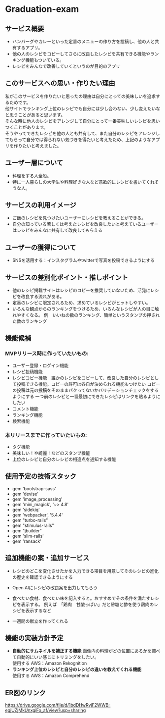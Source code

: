# Graduation-exam

## サービス概要
- ハンバーグやカレーといった定番のメニューの作り方を投稿し、他の人と共有するアプリ。
- 他の人のレシピをコピーしてさらに改良したレシピを共有できる機能やランキング機能もついている。
- レシピをみんなで改善していくというのが目的のアプリ

## このサービスへの思い・作りたい理由
  私がこのサービスを作りたいと思ったの理由は自分にとっての美味しいを追求するためです。<br>
  他サイトでランキング上位のレシピでも自分には少し合わない、少し変えたいなと思うことがあると思います。<br>
  そんな時に他人のレシピをアレンジして自分にとって一番美味しいレシピを思いつくことがあります。<br>
  そうやってできたレシピを他の人とも共有して、また自分のレシピをアレンジしてもらって自分では得られない気づきを得たいと考えたため、上記のようなアプリを作りたいと考えました。

## ユーザー層について
- 料理をする人全般。
- 特に一人暮らしの大学生や料理好きな人など意欲的にレシピを書いてくれそうな人。

## サービスの利用イメージ
- ご飯のレシピを見つけたいユーザーにレシピを教えることができる。
- 自分の知っている若しくは考えたレシピを改良したいと考えているユーザーはレシピをみんなに共有して改良してもらえる

## ユーザーの獲得について
- SNSを活用する：インスタグラムやtwitterで写真を投稿できるようにする

## サービスの差別化ポイント・推しポイント
- 他のレシピ掲載サイトはレシピのコピーを推奨していないため、活発にレシピを改良する流れがある。
- 定番のレシピに限定されるため、求めているレシピがヒットしやすい。
- いろんな観点からのランキングをつけるため、いろんなレシピが人の目に触れやすくなる。  例　いいねの数のランキング、簡単というスタンプの押された数のランキング

## 機能候補
### MVPリリース時に作っていたいもの:
- ユーザー登録・ログイン機能
- レシピ投稿機能
- レシピコピー機能　誰かのレシピをコピーして、改良した自分のレシピとして投稿できる機能。コピーの許可は各自が決められる機能もつけたい
  コピーの投稿は元の投稿をそのままパクってないかバリデーションチェックをするようにする
  一つ前のレシピと一番最初にできたレシピはリンクを貼るようにしたい
- コメント機能
- ランキング機能
- 検索機能

### 本リリースまでに作っていたいもの:
- タグ機能
- 美味しい！や綺麗！などのスタンプ機能
- 上位のレシピと自分のレシピの相違点を通知する機能

## 使用予定の技術スタック
  - gem 'bootstrap-sass'
  - gem 'devise'
  - gem 'image_processing'
  - gem 'mini_magick', '~> 4.8'
  - gem 'sidekiq'
  - gem 'webpacker', '5.4.4'
  - gem "turbo-rails"
  - gem "stimulus-rails"
  - gem "jbuilder"
  - gem 'slim-rails'
  - gem 'ransack'

## 追加機能の案・追加サービス
- レシピのどこを変化させたかを入力できる項目を用意してそのレシピの進化の歴史を確認できるようにする

- Open AIにレシピの改良案を出力してもらう

- 食べたい食材、食べたい味を記入すると。おすすめでその条件を満たすレシピを表示する。
  例えば　「鶏肉　甘酸っぱい」だと砂糖と酢を使う鶏肉のレシピを表示するなど

- 一週間の献立を作ってくれる

## 機能の実装方針予定
- **自動的にサムネイルを補正する機能** 画像内の料理がどの位置にあるかを調べて自動的にいい感じにトリミングをしたい。<br>
  使用する AWS：Amazon Rekognition
- **ランキング上位のレシピと自分のレシピの違いを教えてくれる機能**<br>
  使用する AWS：Amazon Comprehend

## ER図のリンク

https://drive.google.com/file/d/1bdDHwRvjF2WWB-egjUZjMkUnxgiFo_af/view?usp=sharing